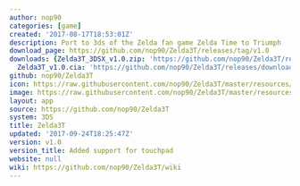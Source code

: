 ```yaml
---
author: nop90
categories: [game]
created: '2017-08-17T18:53:01Z'
description: Port to 3ds of the Zelda fan game Zelda Time to Triumph
download_page: https://github.com/nop90/Zelda3T/releases/tag/v1.0
downloads: {Zelda3T_3DSX_v1.0.zip: 'https://github.com/nop90/Zelda3T/releases/download/v1.0/Zelda3T_3DSX_v1.0.zip',
  Zelda3T_v1.0.cia: 'https://github.com/nop90/Zelda3T/releases/download/v1.0/Zelda3T_v1.0.cia'}
github: nop90/Zelda3T
icon: https://raw.githubusercontent.com/nop90/Zelda3T/master/resources/icon.png
image: https://raw.githubusercontent.com/nop90/Zelda3T/master/resources/banner.png
layout: app
source: https://github.com/nop90/Zelda3T
system: 3DS
title: Zelda3T
updated: '2017-09-24T18:25:47Z'
version: v1.0
version_title: Added support for touchpad
website: null
wiki: https://github.com/nop90/Zelda3T/wiki
---
```

